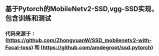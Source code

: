 ## 基于Pytorch的MobileNetv2-SSD,vgg-SSD实现，包含训练和测试
### 代码来源于：(https://github.com/ZhongyuanW/SSD_mobilenetv2-with-Focal-loss) 和 (https://github.com/amdegroot/ssd.pytorch)
